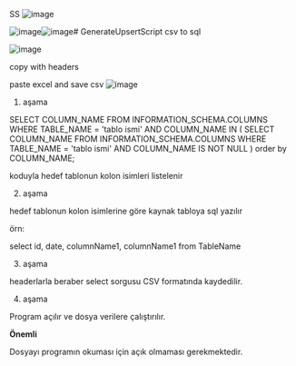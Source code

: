 SS
![image](https://github.com/user-attachments/assets/59d0b5d3-830c-4b29-abf0-3dd950624e5e)



![image](https://github.com/user-attachments/assets/441df1f7-f43f-4d45-bce4-e56a64d04024)![image](https://github.com/user-attachments/assets/14cb6132-f916-486f-8bd0-43e40f51e8ba)# GenerateUpsertScript
csv to sql


![image](https://github.com/user-attachments/assets/753c7147-e3f4-471f-aee5-d17e609a71f0)

copy with headers 

paste excel and save csv
![image](https://github.com/user-attachments/assets/4aa9c920-2bc3-4728-acca-b6832af34a05)
 




1. aşama

SELECT COLUMN_NAME
FROM INFORMATION_SCHEMA.COLUMNS
WHERE TABLE_NAME = 'tablo ismi'
AND COLUMN_NAME IN (
    SELECT COLUMN_NAME
    FROM INFORMATION_SCHEMA.COLUMNS
    WHERE TABLE_NAME = 'tablo ismi'
    AND COLUMN_NAME IS NOT NULL
) order by COLUMN_NAME;


koduyla hedef tablonun kolon isimleri listelenir


2. aşama 


hedef tablonun kolon isimlerine göre kaynak tabloya sql yazılır

örn:

select id, date, columnName1, columnName1 from TableName



3. aşama 

headerlarla beraber select sorgusu CSV formatında kaydedilir.


4. aşama 

Program açılır ve dosya verilere çalıştırılır.



**Önemli**

Dosyayı programın okuması için açık olmaması gerekmektedir.
